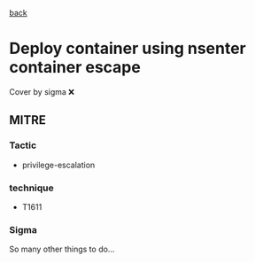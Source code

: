 [back](../index.md)
# Deploy container using nsenter container escape
Cover by sigma :x: 

## MITRE
### Tactic
  - privilege-escalation

### technique
  - T1611

### Sigma

 So many other things to do...